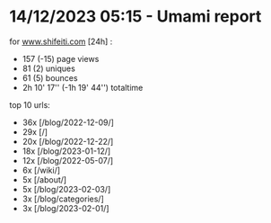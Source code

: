 # 14/12/2023 05:15 - Umami report
for www.shifeiti.com [24h] :

 - 157 (-15) page views
 - 81 (2) uniques
 - 61 (5) bounces
 - 2h 10' 17'' (-1h 19' 44'') totaltime


top 10 urls:
 - 36x [/blog/2022-12-09/]
 - 29x [/]
 - 20x [/blog/2022-12-22/]
 - 18x [/blog/2023-01-12/]
 - 12x [/blog/2022-05-07/]
 - 6x [/wiki/]
 - 5x [/about/]
 - 5x [/blog/2023-02-03/]
 - 3x [/blog/categories/]
 - 3x [/blog/2023-02-01/]


